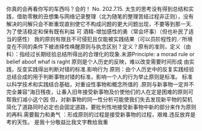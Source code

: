 你真的会再看你写的车西吗？会的！
No.
202.7.15.
太生的思考没有得到总结和实践，借助零散的丑想集与网络记录整理（北为随笔的整理苦结过程非正则），没有解决的问解只会不断重现直别使它不构成问题的更大问题出现，不要等到那一天.
为了使活稳定和保有既有利益
可
酒精-增加感性的勇（常会坏事）（但也补民了适当的感性）
我的原则有限且不可侵犯且仅能被实践结果（可以员阶程性的／所境变在不同的条件下被进择性唤醒原则与执念区别？定义？原有的准则，定义（由料）：指经过长期经验总结所得出的合理化的现象.未源Principle: a morad rule or belief aboof whaf is raght
原则是个人历史的反映，难以改变需要时间形成 由实践，反变实践得出判断对错的标准.影响行为
原则：由个人历史中的反复实践经验总结合成的用于判断事物对错的标准，影响一个人的行为举止原则是标准。
标准以科学技术和实践结合基础，对重设性事物和概念所值的
.原则与新事物一定并不完全兼容“海日残夜，让春入旧年接受新事物及价使他们的人在定是困难的原则可帮我们减小这个因
但，对新事物的同一性分析可能使我们失去发现新平物的契机
简化了道路同时必定也会固定道路，要批判性地接受新事物中新的部分来作为原则的再料.需要毅力和勇气
：形成原则的过程是接受新事物的过程，艰难.违反放弃是考的天性。
是我十分敬益比我文字教给我重

